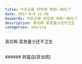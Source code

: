 ```yaml
---
title: 今天点餐 好吃党 吃到一般吐了
date: 2017-8-8 12:40
keywords: 今天点餐 好吃党 吃到一般吐了
description: 真坑啊 菜贵量少还不卫生
categories: sharing
---
```

<td class="t_f" id="postmessage_840934">

真坑啊 菜贵量少还不卫生<br/>
<img alt="" border="0" class="zoom" data-cf-modified-d43cf7f633aaf9b1d3bf534d-="" file="http://www.flw.ph/data/appbyme/upload/image/201708/08/0khdb3WSKydw.jpg" id="aimg_zwK5Z" lazyloadthumb="1" onclick="" onmouseover="" src="http://www.flw.ph/data/appbyme/upload/image/201708/08/0khdb3WSKydw.jpg"/><br/>
<br/>
</td>
###### 转载自[菲龙网]